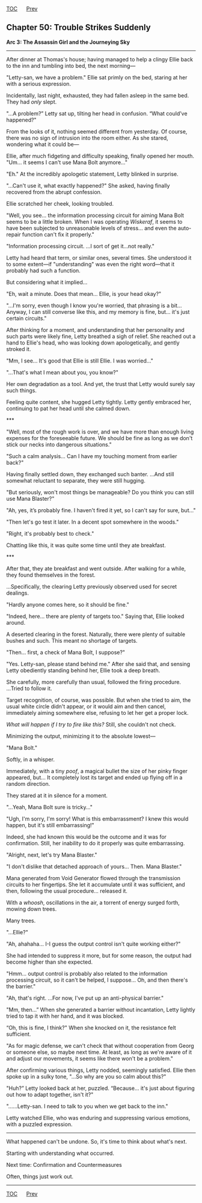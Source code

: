 [TOC](../readme.md)&nbsp;&nbsp;&nbsp;&nbsp;&nbsp;&nbsp;[Prev](index_split_025.md)&nbsp;&nbsp;&nbsp;&nbsp;&nbsp;&nbsp;



## Chapter 50: Trouble Strikes Suddenly

**Arc 3: The Assassin Girl and the Journeying Sky**

------------------------------------------------------------------------

After dinner at Thomas's house; having managed to help a clingy Ellie
back to the inn and tumbling into bed, the next morning—

"Letty-san, we have a problem." Ellie sat primly on the bed, staring at
her with a serious expression.

Incidentally, last night, exhausted, they had fallen asleep in the same
bed. They had *only* slept.

"...A problem?” Letty sat up, tilting her head in confusion. “What
could’ve happened?"

From the looks of it, nothing seemed different from yesterday. Of
course, there was no sign of intrusion into the room either. As she
stared, wondering what it could be—

Ellie, after much fidgeting and difficulty speaking, finally opened her
mouth. "Um... it seems I can't use Mana Bolt anymore..."

"Eh." At the incredibly apologetic statement, Letty blinked in surprise.

"...Can't use it, what exactly happened?" She asked, having finally
recovered from the abrupt confession.

Ellie scratched her cheek, looking troubled.

"Well, you see... the information processing circuit for aiming Mana
Bolt seems to be a little broken. When I was operating *Wiskeraf*, it
seems to have been subjected to unreasonable levels of stress... and
even the auto-repair function can't fix it properly."

"Information processing circuit. ...I sort of get it…not really."

Letty had heard that term, or similar ones, several times. She
understood it to some extent—if "understanding" was even the right
word—that it probably had such a function.

But considering what it implied…

"Eh, wait a minute. Does that mean... Ellie, is your head okay?"

"...I'm sorry, even though I know you're worried, that phrasing is a
bit... Anyway, I can still converse like this, and my memory is fine,
but... it's just certain circuits."

After thinking for a moment, and understanding that her personality and
such parts were likely fine, Letty breathed a sigh of relief. She
reached out a hand to Ellie's head, who was looking down apologetically,
and gently stroked it.

"Mm, I see... It's good that Ellie is still Ellie. I was worried..."

"...That's what I mean about you, you know?"

Her own degradation as a tool. And yet, the trust that Letty would
surely say such things.

Feeling quite content, she hugged Letty tightly. Letty gently embraced
her, continuing to pat her head until she calmed down.

\*\*\*

"Well, most of the rough work is over, and we have more than enough
living expenses for the foreseeable future. We should be fine as long as
we don't stick our necks into dangerous situations."

"Such a calm analysis... Can I have my touching moment from earlier
back?"

Having finally settled down, they exchanged such banter. ...And still
somewhat reluctant to separate, they were still hugging.

"But seriously, won't most things be manageable? Do you think you can
still use Mana Blaster?"

"Ah, yes, it’s probably fine. I haven't fired it yet, so I can't say for
sure, but..."

"Then let's go test it later. In a decent spot somewhere in the woods."

"Right, it's probably best to check."

Chatting like this, it was quite some time until they ate breakfast.

\*\*\*

After that, they ate breakfast and went outside. After walking for a
while, they found themselves in the forest.

...Specifically, the clearing Letty previously observed used for secret
dealings.

"Hardly anyone comes here, so it should be fine."

"Indeed, here... there are plenty of targets too." Saying that, Ellie
looked around.

A deserted clearing in the forest. Naturally, there were plenty of
suitable bushes and such. This meant no shortage of targets.

"Then... first, a check of Mana Bolt, I suppose?"

"Yes. Letty-san, please stand behind me." After she said that, and
sensing Letty obediently standing behind her, Ellie took a deep breath.

She carefully, more carefully than usual, followed the firing procedure.
...Tried to follow it.

Target recognition, of course, was possible. But when she tried to aim,
the usual white circle didn't appear, or it would aim and then cancel,
immediately aiming somewhere else, refusing to let her get a proper
lock.

*What will happen if I try to fire like this?* Still, she couldn't not
check.

Minimizing the output, minimizing it to the absolute lowest—

"Mana Bolt."

Softly, in a whisper.

Immediately, with a tiny *poof*, a magical bullet the size of her pinky
finger appeared, but... It completely lost its target and ended up
flying off in a random direction.

They stared at it in silence for a moment.

"...Yeah, Mana Bolt sure is tricky..."

"Ugh, I'm sorry, I'm sorry! What is this embarrassment? I knew this
would happen, but it's still embarrassing!"

Indeed, she had known this would be the outcome and it was for
confirmation. Still, her inability to do it properly was quite
embarrassing.

"Alright, next, let's try Mana Blaster."

"I don't dislike that detached approach of yours… Then. Mana Blaster."

Mana generated from Void Generator flowed through the transmission
circuits to her fingertips. She let it accumulate until it was
sufficient, and then, following the usual procedure... released it.

With a *whoosh*, oscillations in the air, a torrent of energy surged
forth, mowing down trees.

Many trees.

"...Ellie?"

"Ah, ahahaha... I-I guess the output control isn't quite working
either?"

She had intended to suppress it more, but for some reason, the output
had become higher than she expected.

"Hmm... output control is probably also related to the information
processing circuit, so it can't be helped, I suppose... Oh, and then
there's the barrier."

"Ah, that's right. ...For now, I've put up an anti-physical barrier."

"Mm, then…” When she generated a barrier without incantation, Letty
lightly tried to tap it with her hand, and it was blocked.

“Oh, this is fine, I think?" When she knocked on it, the resistance felt
sufficient.

"As for magic defense, we can't check that without cooperation from
Georg or someone else, so maybe next time. At least, as long as we're
aware of it and adjust our movements, it seems like there won't be a
problem."

After confirming various things, Letty nodded, seemingly satisfied.
Ellie then spoke up in a sulky tone, "...So why are you so calm about
this?"

"Huh?” Letty looked back at her, puzzled. “Because... it's just about
figuring out how to adapt together, isn't it?"

"......Letty-san. I need to talk to you when we get back to the inn."

Letty watched Ellie, who was enduring and suppressing various emotions,
with a puzzled expression.

------------------------------------------------------------------------

What happened can't be undone. So, it's time to think about what's next.

Starting with understanding what occurred.

Next time: Confirmation and Countermeasures

Often, things just work out.


---
[TOC](../readme.md)&nbsp;&nbsp;&nbsp;&nbsp;&nbsp;&nbsp;[Prev](index_split_025.md)&nbsp;&nbsp;&nbsp;&nbsp;&nbsp;&nbsp;

